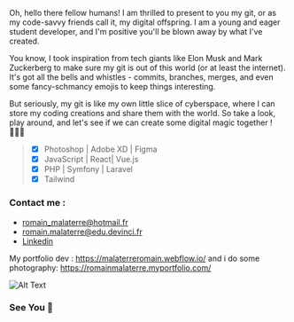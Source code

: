 Oh, hello there fellow humans! I am thrilled to present to you my git, or as my code-savvy friends call it, my digital offspring. I am a young and eager student developer, and I'm positive you'll be blown away by what I've created.

You know, I took inspiration from tech giants like Elon Musk and Mark Zuckerberg to make sure my git is out of this world (or at least the internet). It's got all the bells and whistles - commits, branches, merges, and even some fancy-schmancy emojis to keep things interesting.

But seriously, my git is like my own little slice of cyberspace, where I can store my coding creations and share them with the world. So take a look, play around, and let's see if we can create some digital magic together ! 🦸🏼‍♂️


>- [x] Photoshop | Adobe XD | Figma
>- [x] JavaScript | React| Vue.js
>- [x] PHP | Symfony | Laravel 
>- [x] Tailwind 
  
</center>

### Contact me : 
* romain_malaterre@hotmail.fr 
* romain.malaterre@edu.devinci.fr
* [Linkedin](https://www.linkedin.com/in/romain-malaterre/)

My portfolio dev :  https://malaterreromain.webflow.io/ 
and i do some photography: https://romainmalaterre.myportfolio.com/


![Alt Text](https://media.giphy.com/media/sOALjihd6s7lsHZH9g/giphy.gif)
### See You 👋


